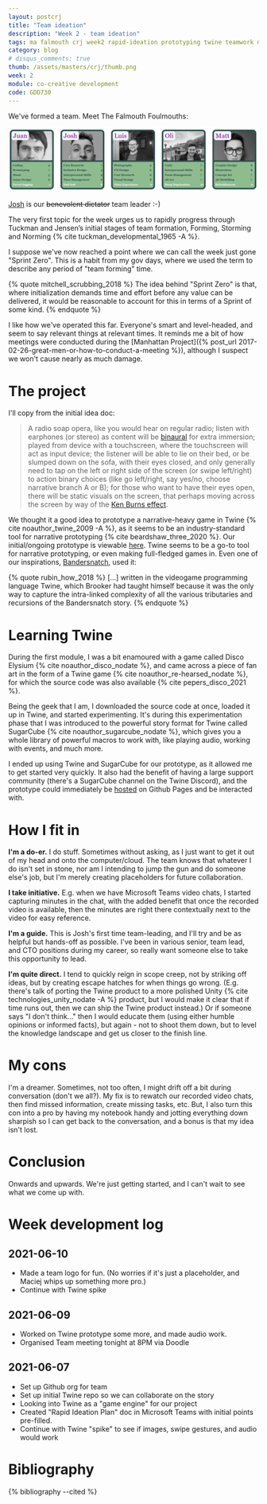 ```yaml
---
layout: postcrj
title: "Team ideation"
description: "Week 2 - team ideation"
tags: ma falmouth crj week2 rapid-ideation prototyping twine teamwork ma-co-creative gdd730
category: blog
# disqus_comments: true
thumb: /assets/masters/crj/thumb.png
week: 2
module: co-creative development
code: GDD730
---
```


We've formed a team. Meet The Falmouth Foulmouths:

[![the Falmouth Foulmouths](/assets/posts/2021-06-09-week-2--rapid-ideation-kicks-off/falmouth-foulmouths.png)](https://github.com/The-Falmouth-Foulmouths/top-trumps)

[Josh](https://skoobin.design/) is our ~~benevolent dictator~~ team leader :-)

The very first topic for the week urges us to rapidly progress through Tuckman and Jensen’s initial stages of team formation, Forming, Storming and Norming {% cite tuckman_developmental_1965 -A %}.

I suppose we've now reached a point where we can call the week just gone "Sprint Zero". This is a habit from my gov days, where we used the term to describe any period of "team forming" time.

{% quote mitchell_scrubbing_2018 %}
The idea behind "Sprint Zero" is that, where initialization demands time and effort before any value can be delivered, it would be reasonable to account for this in terms of a Sprint of some kind.
{% endquote %}

I like how we've operated this far. Everyone's smart and level-headed, and seem to say relevant things at relevant times. It reminds me a bit of how meetings were conducted during the [Manhattan Project]({% post_url 2017-02-26-great-men-or-how-to-conduct-a-meeting %}), although I suspect we won't cause nearly as much damage.

# The project

I'll copy from the initial idea doc:

> A radio soap opera, like you would hear on regular radio; listen with earphones (or stereo) as content will be [binaural](https://en.wikipedia.org/wiki/Binaural_recording) for extra immersion; played from device with a touchscreen, where the touchscreen will act as input device; the listener will be able to lie on their bed, or be slumped down on the sofa, with their eyes closed, and only generally need to tap on the left or right side of the screen (or swipe left/right) to action binary choices (like go left/right, say yes/no, choose narrative branch A or B); for those who want to have their eyes open, there will be static visuals on the screen, that perhaps moving across the screen by way of the [Ken Burns effect](https://en.wikipedia.org/wiki/Ken_Burns_effect). 

We thought it a good idea to prototype a narrative-heavy game in Twine {% cite noauthor_twine_2009 -A %}, as it seems to be an industry-standard tool for narrative prototyping {% cite beardshaw_three_2020 %}. Our initial/ongoing prototype is viewable [here](https://the-falmouth-foulmouths.github.io/twine/). Twine seems to be a go-to tool for narrative prototyping, or even making full-fledged games in. Even one of our inspirations, [Bandersnatch](https://www.netflix.com/title/80988062), used it:

{% quote rubin_how_2018 %}
[...] written in the videogame programming language Twine, which Brooker had taught himself because it was the only way to capture the intra-linked complexity of all the various tributaries and recursions of the Bandersnatch story.
{% endquote %}

# Learning Twine

During the first module, I was a bit enamoured with a game called Disco Elysium {% cite noauthor_disco_nodate %}, and came across a piece of fan art in the form of a Twine game {% cite noauthor_re-hearsed_nodate %}, for which the source code was also available {% cite pepers_disco_2021 %}.

Being the geek that I am, I downloaded the source code at once, loaded it up in Twine, and started experimenting. It's during this experimentation phase that I was introduced to the powerful story format for Twine called SugarCube {% cite noauthor_sugarcube_nodate %}, which gives you a whole library of powerful macros to work with, like playing audio, working with events, and much more.

I ended up using Twine and SugarCube for our prototype, as it allowed me to get started very quickly. It also had the benefit of having a large support community (there's a SugarCube channel on the Twine Discord), and the prototype could immediately be [hosted](https://the-falmouth-foulmouths.github.io/twine/) on Github Pages and be interacted with.

# How I fit in

**I'm a do-er.** I do stuff. Sometimes without asking, as I just want to get it out of my head and onto the computer/cloud. The team knows that whatever I do isn't set in stone, nor am I intending to jump the gun and do someone else's job, but I'm merely creating placeholders for future collaboration.

**I take initiative.** E.g. when we have Microsoft Teams video chats, I started capturing minutes in the chat, with the added benefit that once the recorded video is available, then the minutes are right there contextually next to the video for easy reference.

**I'm a guide.** This is Josh's first time team-leading, and I'll try and be as helpful but hands-off as possible. I've been in various senior, team lead, and CTO positions during my career, so really want someone else to take this opportunity to lead.

**I'm quite direct.** I tend to quickly reign in scope creep, not by striking off ideas, but by creating escape hatches for when things go wrong. (E.g. there's talk of porting the Twine product to a more polished Unity {% cite technologies_unity_nodate -A %} product, but I would make it clear that if time runs out, then we can ship the Twine product instead.) Or if someone says "I don't think..." then I would educate them (using either humble opinions or informed facts), but again - not to shoot them down, but to level the knowledge landscape and get us closer to the finish line.

# My cons

I'm a dreamer. Sometimes, not too often, I might drift off a bit during conversation (don't we all?). My fix is to rewatch our recorded video chats, then find missed information, create missing tasks, etc. But, I also turn this con into a pro by having my notebook handy and jotting everything down sharpish so I can get back to the conversation, and a bonus is that my idea isn't lost.

# Conclusion

Onwards and upwards. We're just getting started, and I can't wait to see what we come up with.

# Week development log

## 2021-06-10

- Made a team logo for fun. (No worries if it's just a placeholder, and Maciej whips up something more pro.)
- Continue with Twine spike

## 2021-06-09

- Worked on Twine prototype some more, and made audio work.
- Organised Team meeting tonight at 8PM via Doodle

## 2021-06-07

- Set up Github org for team
- Set up initial Twine repo so we can collaborate on the story
- Looking into Twine as a "game engine" for our project
- Created "Rapid Ideation Plan" doc in Microsoft Teams with initial points pre-filled.
- Continue with Twine "spike" to see if images, swipe gestures, and audio would work


# Bibliography

{% bibliography --cited %}


